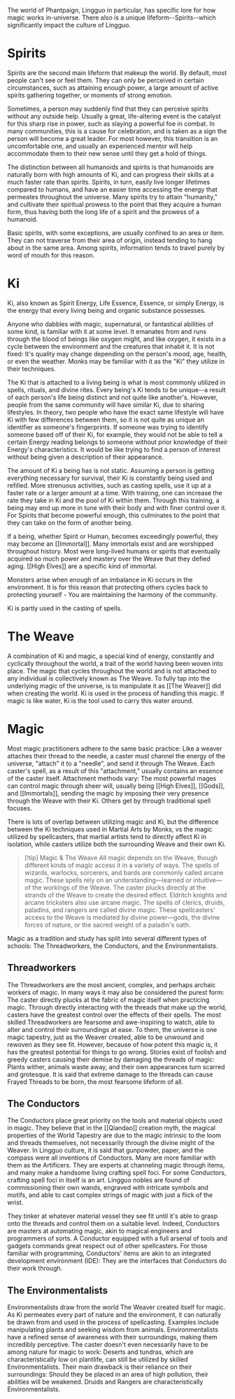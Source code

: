 The world of Phantpaign, Lingguo in particular, has specific lore for how magic works in-universe. There also is a unique lifeform--Spirits--which significantly impact the culture of Lingguo.

# Spirits
Spirits are the second main lifeform that makeup the world. By default, most people can't see or feel them. They can only be perceived in certain circumstances, such as attaining enough power, a large amount of active spirits gathering together, or moments of strong emotion.

Sometimes, a person may suddenly find that they can perceive spirits without any outside help. Usually a great, life-altering event is the catalyst for this sharp rise in power, such as slaying a powerful foe in combat. In many communities, this is a cause for celebration, and is taken as a sign the person will become a great leader. For most however, this transition is an uncomfortable one, and usually an experienced mentor will help accommodate them to their new sense until they get a hold of things.

The distinction between all humanoids and spirits is that humanoids are naturally born with high amounts of Ki, and can progress their skills at a much faster rate than spirits. Spirits, in turn, easily live longer lifetimes compared to humans, and have an easier time accessing the energy that permeates throughout the universe. Many spirits try to attain "humanity," and cultivate their spiritual prowess to the point that they acquire a human form, thus having both the long life of a spirit and the prowess of a humanoid.

Basic spirits, with some exceptions, are usually confined to an area or item. They can not traverse from their area of origin, instead tending to hang about in the same area. Among spirits, information tends to travel purely by word of mouth for this reason.

# Ki
Ki, also known as Spirit Energy, Life Essence, Essence, or simply Energy, is the energy that every living being and organic substance possesses.
 
Anyone who dabbles with magic, supernatural, or fantastical abilities of some kind, is familiar with it at some level. It emanates from and runs through the blood of beings like oxygen might, and like oxygen, it exists in a cycle between the environment and the creatures that inhabit it. It is not fixed: It's quality may change depending on the person's mood, age, health, or even the weather. Monks may be familiar with it as the "Ki" they utilize in their techniques.
 
The Ki that is attached to a living being is what is most commonly utilized in spells, rituals, and divine rites. Every being's Ki tends to be unique--a result of each person's life being distinct and not quite like another's. However, people from the same community will have similar Ki, due to sharing lifestyles. In theory, two people who have the exact same lifestyle will have Ki with few differences between them, so it is not quite as unique an identifier as someone's fingerprints. If someone was trying to identify someone based off of their Ki, for example, they would not be able to tell a certain Energy reading belongs to someone without prior knowledge of their Energy's characteristics. It would be like trying to find a person of interest without being given a description of their appearance.
 
The amount of Ki a being has is not static. Assuming a person is getting everything necessary for survival, their Ki is constantly being used and refilled. More strenuous activities, such as casting spells, use it up at a faster rate or a larger amount at a time. With training, one can increase the rate they take in Ki and the pool of Ki within them. Through this training, a being may end up more in tune with their body and with finer control over it. For Spirits that become powerful enough, this culminates to the point that they can take on the form of another being.
 
If a being, whether Spirit or Human, becomes exceedingly powerful, they may become an [[Immortal]]. Many immortals exist and are worshipped throughout history. Most were long-lived humans or spirits that eventually acquired so much power and mastery over the Weave that they defied aging. [[High Elves]] are a specific kind of immortal.
 
Monsters arise when enough of an imbalance in Ki occurs in the environment. It is for this reason that protecting others cycles back to protecting yourself - You are maintaining the harmony of the community.
 
Ki is partly used in the casting of spells.

# The Weave
A combination of Ki and magic, a special kind of energy, constantly and cyclically throughout the world, a trait of the world having been woven into place. The magic that cycles throughout the world and is not attached to any individual is collectively known as The Weave. To fully tap into the underlying magic of the universe, is to manipulate it as [[The Weaver]] did when creating the world. Ki is used in the process of handling this magic. If magic is like water, Ki is the tool used to carry this water around.

# Magic
Most magic practitioners adhere to the same basic practice: Like a weaver attaches their thread to the needle, a caster must channel the energy of the universe, "attach" it to a "needle", and send it through The Weave. Each caster's spell, as a result of this "attachment," usually contains an essence of the caster itself. Attachment methods vary: The most powerful mages can control magic through sheer will, usually being [[High Elves]], [[Gods]], and [[Immortals]], sending the magic by imposing their very presence through the Weave with their Ki. Others get by through traditional spell focuses.
 
There is lots of overlap between utilizing magic and Ki, but the difference between the Ki techniques used in Martial Arts by Monks, vs the magic utilized by spellcasters, that martial artists tend to directly affect Ki in isolation, while casters utilize both the surrounding Weave and their own Ki.

> [!tip] Magic & The Weave
> All magic depends on the Weave, though different kinds of magic access it in a variety of ways. The spells of wizards, warlocks, sorcerers, and bards are commonly called arcane magic. These spells rely on an understanding—learned or intuitive—of the workings of the Weave. The caster plucks directly at the strands of the Weave to create the desired effect. Eldritch knights and arcane tricksters also use arcane magic. The spells of clerics, druids, paladins, and rangers are called divine magic. These spellcasters' access to the Weave is mediated by divine power—gods, the divine forces of nature, or the sacred weight of a paladin's oath.

Magic as a tradition and study has split into several different types of schools: The Threadworkers, the Conductors, and the Environmentalists.

## Threadworkers
The Threadworkers are the most ancient, complex, and perhaps archaic workers of magic. In many ways it may also be considered the purest form: The caster directly plucks at the fabric of magic itself when practicing magic. Through directly interacting with the threads that make up the world, casters have the greatest control over the effects of their spells. The most skilled Threadworkers are fearsome and awe-inspiring to watch, able to alter and control their surroundings at ease. To them, the universe is one magic tapestry, just as the Weaver created, able to be unwound and rewoven as they see fit. However, because of how potent this magic is, it has the greatest potential for things to go wrong. Stories exist of foolish and greedy casters causing their demise by damaging the threads of magic: Plants wither, animals waste away, and their own appearances turn scarred and grotesque. It is said that extreme damage to the threads can cause Frayed Threads to be born, the most fearsome lifeform of all.

## The Conductors
The Conductors place great priority on the tools and material objects used in magic. They believe that in the [[Qiandao]] creation myth, the magical properties of the World Tapestry are due to the magic intrinsic to the loom and threads themselves, not necessarily through the divine might of the Weaver. In Lingguo culture, it is said that gunpowder, paper, and the compass were all inventions of Conductors. Many are more familiar with them as the Artificers. They are experts at channeling magic through items, and many make a handsome living crafting spell foci. For some Conductors, crafting spell foci in itself is an art. Lingguo nobles are found of commissioning their own wands, engraved with intricate symbols and motifs, and able to cast complex strings of magic with just a flick of the wrist.

They tinker at whatever material vessel they see fit until it's able to grasp onto the threads and control them on a suitable level. Indeed, Conductors are masters at automating magic, akin to magical engineers and programmers of sorts. A Conductor equipped with a full arsenal of tools and gadgets commands great respect out of other spellcasters. For those familiar with programming, Conductors' items are akin to an integrated development environment (IDE): They are the interfaces that Conductors do their work through.

## The Environmentalists
Environmentalists draw from the world The Weaver created itself for magic. As Ki permeates every part of nature and the environment, it can naturally be drawn from and used in the process of spellcasting. Examples include manipulating plants and seeking wisdom from animals. Environmentalists have a refined sense of awareness with their surroundings, making them incredibly perceptive. The caster doesn't even necessarily have to be among nature for magic to work: Deserts and tundras, which are characteristically low on plantlife, can still be utilized by skilled Environmentalists. Their main drawback is their reliance on their surroundings: Should they be placed in an area of high pollution, their abilities will be weakened. Druids and Rangers are characteristically Environmentalists.